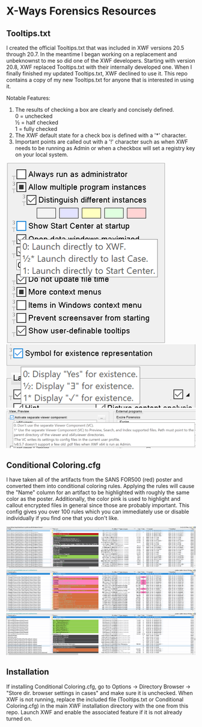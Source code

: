 # X-Ways Forensics Resources

## Tooltips.txt
I created the official Tooltips.txt that was included in XWF versions 20.5 through 20.7.  In the meantime I began working on a replacement and unbeknownst to me so did one of the XWF developers.  Starting with version 20.8, XWF replaced Tooltips.txt with their internally developed one.  When I finally finished my updated Tooltips.txt, XWF declined to use it.  This repo contains a copy of my new Tooltips.txt for anyone that is interested in using it.

Notable Features:
1. The results of checking a box are clearly and concisely defined.  
   0 = unchecked  
   ½ = half checked  
   1 = fully checked
2. The XWF default state for a check box is defined with a '*' character.
3. Important points are called out with a '!' character such as when XWF needs to be running as Admin or when a checkbox will set a registry key on your local system.

![](./images/Tooltips_1.PNG)
![](./images/Tooltips_2.PNG)
![](./images/Tooltips_3.PNG)

## Conditional Coloring.cfg
I have taken all of the artifacts from the SANS FOR500 (red) poster and converted them into conditional coloring rules.  Applying the rules will cause the "Name" column for an artifact to be highlighted with roughly the same color as the poster.  Additionally, the color pink is used to highlight and callout encrypted files in general since those are probably important.  This config gives you over 100 rules which you can immediately use or disable individually if you find one that you don't like.

![](./images/Conditional_Coloring_1.PNG)
![](./images/Conditional_Coloring_2.PNG)
![](./images/Conditional_Coloring_3.PNG)

## Installation
If installing Conditional Coloring.cfg, go to Options -> Directory Browser -> "Store dir. browser settings in cases" and make sure it is unchecked.  When XWF is not running, replace the included file (Tooltips.txt or Conditional Coloring.cfg) in the main XWF installation directory with the one from this repo.  Launch XWF and enable the associated feature if it is not already turned on.
